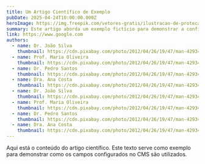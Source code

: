 ```yaml
---
title: Um Artigo Científico de Exemplo
pubDate: 2025-04-24T10:00:00.000Z
heroImage: https://img.freepik.com/vetores-gratis/ilustracao-de-protecao-ambiental-em-aquarela_23-2150067901.jpg?semt=ais_hybrid&w=740
summary: Este artigo aborda um exemplo fictício para demonstrar a configuração de artigos científicos no site.
link: https://www.google.com
authors:
  - name: Dr. João Silva
    thumbnail: https://cdn.pixabay.com/photo/2012/04/26/19/47/man-42934_1280.png
  - name: Prof. Maria Oliveira
    thumbnail: https://cdn.pixabay.com/photo/2012/04/26/19/47/man-42934_1280.png
  - name: Dr. Pedro Santos
    thumbnail: https://cdn.pixabay.com/photo/2012/04/26/19/47/man-42934_1280.png
  - name: Dra. Ana Costa
    thumbnail: https://cdn.pixabay.com/photo/2012/04/26/19/47/man-42934_1280.png
  - name: Dr. João Silva
    thumbnail: https://cdn.pixabay.com/photo/2012/04/26/19/47/man-42934_1280.png
  - name: Prof. Maria Oliveira
    thumbnail: https://cdn.pixabay.com/photo/2012/04/26/19/47/man-42934_1280.png
  - name: Dr. Pedro Santos
    thumbnail: https://cdn.pixabay.com/photo/2012/04/26/19/47/man-42934_1280.png
  - name: Dra. Ana Costa
    thumbnail: https://cdn.pixabay.com/photo/2012/04/26/19/47/man-42934_1280.png
---
```

Aqui está o conteúdo do artigo científico. Este texto serve como exemplo para demonstrar como os campos configurados no CMS são utilizados.